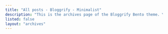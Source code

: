 ```yaml
---
title: "All posts - Bloggrify - Minimalist"
description: "This is the archives page of the Bloggrify Bento theme. You can find all the posts here."
listed: false
layout: "archives"
---
```

